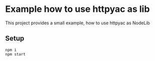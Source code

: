 # Example how to use httpyac as lib

This project provides a small example, how to use httpyac as NodeLib

## Setup

```
npm i
npm start
```
